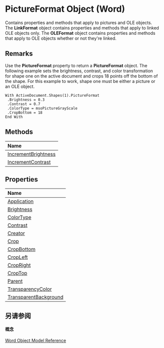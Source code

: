 
# PictureFormat Object (Word)

Contains properties and methods that apply to pictures and OLE objects. The  **LinkFormat** object contains properties and methods that apply to linked OLE objects only. The **OLEFormat** object contains properties and methods that apply to OLE objects whether or not they're linked.


## Remarks

Use the  **PictureFormat** property to return a **PictureFormat** object. The following example sets the brightness, contrast, and color transformation for shape one on the active document and crops 18 points off the bottom of the shape. For this example to work, shape one must be either a picture or an OLE object.


```
With ActiveDocument.Shapes(1).PictureFormat 
 .Brightness = 0.3 
 .Contrast = 0.7 
 .ColorType = msoPictureGrayScale 
 .CropBottom = 18 
End With
```


## Methods



|**Name**|
|:-----|
|[IncrementBrightness](2bce8316-c15c-e5b9-9f04-1095ccaa7126.md)|
|[IncrementContrast](afde4afa-53b6-7dd2-57b2-c25a800fb69d.md)|

## Properties



|**Name**|
|:-----|
|[Application](0665e7ee-4413-be00-8719-f776ad97eefe.md)|
|[Brightness](385fbf20-db89-e159-31ec-2c9cf3bb5a3a.md)|
|[ColorType](f4596bf7-4602-385d-61c0-0aed87aaf420.md)|
|[Contrast](43b91fc2-9a6d-c4d2-c68a-1c8f8a1a00b7.md)|
|[Creator](c0b9a417-e2f8-6af7-d365-d579e7bf6f60.md)|
|[Crop](431cc1a8-dd05-d813-6ba6-a6a78ee2472b.md)|
|[CropBottom](f7cf6d4a-cc95-f595-9382-1daf4e0cf8de.md)|
|[CropLeft](c20c723a-c09b-f821-4273-9a5fc0f37207.md)|
|[CropRight](89f73474-9b52-b758-e579-adbc803a5a62.md)|
|[CropTop](724fbcad-20e9-896f-c832-1105b4e4d4d0.md)|
|[Parent](673adc32-374c-3382-2183-846abecb9941.md)|
|[TransparencyColor](5b332d25-0aef-15c3-3826-322ea697522c.md)|
|[TransparentBackground](8cbc6da7-e3c9-6d42-de48-ae82b3e5ff00.md)|

## 另请参阅


#### 概念


[Word Object Model Reference](be452561-b436-bb9b-6f94-3faa9a74a6fd.md)